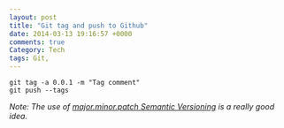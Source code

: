 ```yaml
---
layout: post
title: "Git tag and push to Github"
date: 2014-03-13 19:16:57 +0000
comments: true
Category: Tech
tags: Git,
---
```


    git tag -a 0.0.1 -m "Tag comment"
    git push --tags

*Note: The use of [major.minor.patch Semantic Versioning](http://semver.org/) is a really good idea.*
